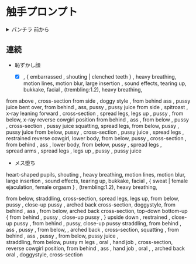 
# 触手プロンプト

<details><summary>パンチラ 前から</summary>
__face/emberassed__ , [X] , white panties, torn clothes, 

```
from below , knees together feet apart, legs wrap tearing up,
surprised , sobbing , tearing up , from below , legs wrap arms up , restrained , streaming tears,  restrained, clenched teeth,  knees together feet apart, 
sobbing , tearing up , from below , legs wrap arms up , restrained , tearing up, streaming tears, clenched teeth, frown , spread legs , legs up
from below , close-up crotch , restrained , tearing up, full nelson , clenched teeth, pussy juice , tentacle rub crotch , motion lines, motion blur, ( trembling, ecstasy:1.3), heavy breathing,  (trembling:1.2),half-clossed eyes ,sound effects
```

full nelson , restrained, 
</details>


## 連続

- 恥ずかし顔
  - [X] ,   { embarrassed , shouting | clenched teeth } ,  heavy breathing,  motion lines,  motion blur,  large insertion ,  sound effects,  tearing up,  bukkake,  facial  , (trembling:1.2),  heavy breathing,


from above , cross-section
from side , doggy style , from behind ass , pussy juice 
bent over,  from behind , ass, pussy , pussy juice 
from side , spitroast , x-ray
leaning forward , cross-section , 
spread legs,  legs up , pussy , from below,  x-ray
reverse cowgirl position
from behind , ass , from below , pussy , cross-section , pussy juice
squatting,  spread legs, from below, pussy , pussy juice
from below, pussy , cross-section , pussy juice , spread legs , restrained 
reverse cowgirl,  lower body, from below, pussy , cross-section , from behind , ass , 
lower body, from below, pussy ,  spread legs ,   
spread arms , spread legs ,  legs up , pussy , pussy juice


- メス堕ち

 heart-shaped pupils,  shouting ,  heavy breathing,  motion lines,  motion blur,  large insertion ,  sound effects,  tearing up,  bukkake,  facial  ,  { sweat | female ejaculation,  female orgasm } , (trembling:1.2),  heavy breathing,

from below,  straddling,  cross-section, 
spread legs, legs up, from below, pussy , close-up pussy ,  arched back cross-section, 
doggystyle, from behind , ass  , from below,  arched back cross-section, 
top-down bottom-up { from behind , pussy , close-up pussy , }
upside down , restrained  , close-up pussy , from behind , pussy, close-up pussy 
straddling,  from behind , ass , pussy ,  from below,  ,  arched back , cross-section, 
squatting , from behind , ass , pussy , from below, pussy juice ,  
straddling,  from below, pussy
m legs , oral , hand job , cross-section, 
reverse cowgirl position, from behind , ass , hand job , oral ,  ,  arched back 
oral , doggystyle, cross-section